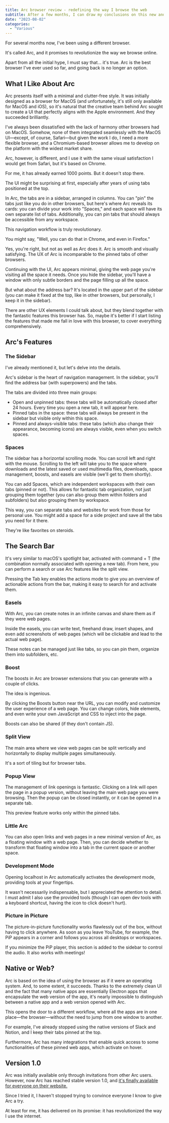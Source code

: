 ```yaml
---
title: Arc browser review - redefining the way I browse the web
subtitle: After a few months, I can draw my conclusions on this new and unconventional browser
date: "2023-08-02"
categories:
  - "Various"
---
```


<script lang="ts">
  import ImagePost from "$lib/components/ImagePost.svelte"
  import Sidenote from "$lib/components/Sidenote.svelte"

  const imagesPath = "blog/arc_browser"
</script>

For several months now, I've been using a different browser.

It's called Arc, and it promises to revolutionize the way we browse online.

Apart from all the initial hype, I must say that... it's true. Arc is the best browser I've ever used so far, and going back is no longer an option.

## What I Like About Arc

Arc presents itself with a minimal and clutter-free style. It was initially designed as a browser for MacOS (and unfortunately, it's still only available for MacOS and iOS), so it's natural that the creative team behind Arc sought to create a UI that perfectly aligns with the Apple environment. And they succeeded brilliantly.

I've always been dissatisfied with the lack of harmony other browsers had on MacOS. Somehow, none of them integrated seamlessly with the MacOS UI—except, of course, Safari—but given the work I do, I need a more flexible browser, and a Chromium-based browser allows me to develop on the platform with the widest market share.

Arc, however, is different, and I use it with the same visual satisfaction I would get from Safari, but it's based on Chrome.

For me, it has already earned 1000 points. But it doesn't stop there.

The UI might be surprising at first, especially after years of using tabs positioned at the top.

In Arc, the tabs are in a sidebar, arranged in columns. You can "pin" the tabs just like you do in other browsers, but here's where Arc reveals its cards: you can divide your work into "Spaces," and each space will have its own separate list of tabs. Additionally, you can pin tabs that should always be accessible from any workspace.

This navigation workflow is truly revolutionary.

You might say, "Well, you can do that in Chrome, and even in Firefox."

Yes, you're right, but not as well as Arc does it. Arc is smooth and visually satisfying. The UX of Arc is incomparable to the pinned tabs of other browsers.

Continuing with the UI, Arc appears minimal, giving the web page you're visiting all the space it needs. Once you hide the sidebar, you'll have a window with only subtle borders and the page filling up all the space.

But what about the address bar? It's located in the upper part of the sidebar (you can make it fixed at the top, like in other browsers, but personally, I keep it in the sidebar).

There are other UX elements I could talk about, but they blend together with the fantastic features this browser has. So, maybe it's better if I start listing the features that made me fall in love with this browser, to cover everything comprehensively.

## Arc's Features

### The Sidebar

<ImagePost file="{imagesPath}/sidebar.png" alt="the arc sidebar" caption="The Arc sidebar" position="center"/>

I've already mentioned it, but let's delve into the details.

Arc's sidebar is the heart of navigation management. In the sidebar, you'll find the address bar (with superpowers) and the tabs.

The tabs are divided into three main groups:

- Open and unpinned tabs: these tabs will be automatically closed after 24 hours. Every time you open a new tab, it will appear here.
- Pinned tabs in the space: these tabs will always be present in the sidebar but visible only within this space.
- Pinned and always-visible tabs: these tabs (which also change their appearance, becoming icons) are always visible, even when you switch spaces.

### Spaces

<ImagePost file="{imagesPath}/sidebar_scroll.gif" alt="the side scroll movement of the sidebar" caption="Scrolling the spaces" position="center"/>

The sidebar has a horizontal scrolling mode. You can scroll left and right with the mouse. Scrolling to the left will take you to the space where downloads and the latest saved or used multimedia files, downloads, space management, boosts, and easels are visible (we'll get to them shortly).

You can add Spaces, which are independent workspaces with their own tabs (pinned or not). This allows for fantastic tab organization, not just grouping them together (you can also group them within folders and subfolders) but also grouping them by workspace.

This way, you can separate tabs and websites for work from those for personal use. You might add a space for a side project and save all the tabs you need for it there.

They're like favorites on steroids.

## The Search Bar

<ImagePost file="{imagesPath}/search_bar.png" alt="the arc searchbar" caption="Searching something will open a new tab" />

It's very similar to macOS's spotlight bar, activated with command + T (the combination normally associated with opening a new tab). From here, you can perform a search or use Arc features like the split view.

Pressing the Tab key enables the actions mode to give you an overview of actionable actions from the bar, making it easy to search for and activate them.

<ImagePost file="{imagesPath}/search_bar_actions.png" alt="the arc searchbar in action mode" caption="Tab will activate the action mode" />

### Easels

<ImagePost file="{imagesPath}/easel.png" alt="example of easel" caption="(Ugly) example of an Easel" />

With Arc, you can create notes in an infinite canvas and share them as if they were web pages.

Inside the easels, you can write text, freehand draw, insert shapes, and even add screenshots of web pages (which will be clickable and lead to the actual web page).

These notes can be managed just like tabs, so you can pin them, organize them into subfolders, etc.

### Boost

The boosts in Arc are browser extensions that you can generate with a couple of clicks.

The idea is ingenious.

<ImagePost file="{imagesPath}/boost.png" alt="activation button of arc boost" caption="Just click the button to start the magic" />

By clicking the Boosts button near the URL, you can modify and customize the user experience of a web page. You can change colors, hide elements, and even write your own JavaScript and CSS to inject into the page.

<ImagePost file="{imagesPath}/boost_before.jpg" alt="MDN webpage before boost customization" caption="MDN before" />

<ImagePost file="{imagesPath}/boost_after.png" alt="MDN webpage after boost customization" caption="MDN after" />

Boosts can also be shared (if they don't contain JS).

### Split View

<ImagePost file="{imagesPath}/split_view.png" alt="two tabs in split view" caption="Example of vertical split view" />

The main area where we view web pages can be split vertically and horizontally to display multiple pages simultaneously.

It's a sort of tiling but for browser tabs.

### Popup View

<ImagePost file="{imagesPath}/link_preview.gif" alt="link preview popup" caption="I love the link preview feature" />

The management of link openings is fantastic. Clicking on a link will open the page in a popup version, without leaving the main web page you were browsing. Then the popup can be closed instantly, or it can be opened in a separate tab.

This preview feature works only within the pinned tabs.

### Little Arc

<ImagePost file="{imagesPath}/little_arc.gif" alt="little arc window" caption="Little arc is a minimal new window" />

You can also open links and web pages in a new minimal version of Arc, as a floating window with a web page. Then, you can decide whether to transform that floating window into a tab in the current space or another space.

### Development Mode

<ImagePost file="{imagesPath}/dev_mode.png" alt="highlight of a tab in dev mode" caption="Visual highlight of a tab in dev mode" />

Opening localhost in Arc automatically activates the development mode, providing tools at your fingertips.

<ImagePost file="{imagesPath}/dev_mode_tools.png" alt="dev tools bar of arc" caption="Little bar always visible" />

It wasn't necessarily indispensable, but I appreciated the attention to detail. I must admit I also use the provided tools (though I can open dev tools with a keyboard shortcut, having the icon to click doesn't hurt).

### Picture in Picture

<ImagePost file="{imagesPath}/pip.png" alt="pip in the corner fo screen" caption="PiP as we know it" />

The picture-in-picture functionality works flawlessly out of the box, without having to click anywhere. As soon as you leave YouTube, for example, the PiP appears in a corner and follows you across all desktops or workspaces.

If you minimize the PiP player, this section is added to the sidebar to control the audio. It also works with meetings!

<ImagePost file="{imagesPath}/pip_minified.png" alt="pip minified in sidebar" caption="Media controls always reachable in the sidebar" />

## Native or Web?

Arc is based on the idea of using the browser as if it were an operating system. And, to some extent, it succeeds. Thanks to the extremely clean UI and the fact that many native apps are essentially Electron apps that encapsulate the web version of the app, it's nearly impossible to distinguish between a native app and a web version opened with Arc.

This opens the door to a different workflow, where all the apps are in one place—the browser—without the need to jump from one window to another.

For example, I've already stopped using the native versions of Slack and Notion, and I keep their tabs pinned at the top.

Furthermore, Arc has many integrations that enable quick access to some functionalities of these pinned web apps, which activate on hover.

<ImagePost file="{imagesPath}/tab_hover.jpg" alt="little popup for extra tab functionalities" caption="This is not always visible, it depends on the Arc integrations" />

## Version 1.0

Arc was initially available only through invitations from other Arc users. However, now Arc has reached stable version 1.0, and [it's finally available for everyone on their website.](https://arc.net/) <Sidenote text="I love the design of their website." />

Since I tried it, I haven't stopped trying to convince everyone I know to give Arc a try.

At least for me, it has delivered on its promise: it has revolutionized the way I use the internet.
